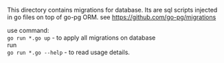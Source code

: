 
This directory contains migrations for database.
Its are sql scripts injected in go files on top of go-pg ORM.
see https://github.com/go-pg/migrations

use command:  
`go run *.go up` - to apply all migrations on database  
run  
`go run *.go --help` - to read usage details.

